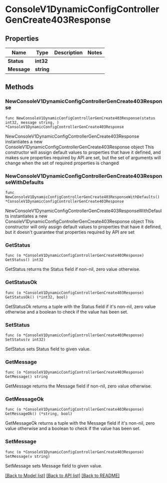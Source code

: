 # ConsoleV1DynamicConfigControllerGenCreate403Response

## Properties

Name | Type | Description | Notes
------------ | ------------- | ------------- | -------------
**Status** | **int32** |  | 
**Message** | **string** |  | 

## Methods

### NewConsoleV1DynamicConfigControllerGenCreate403Response

`func NewConsoleV1DynamicConfigControllerGenCreate403Response(status int32, message string, ) *ConsoleV1DynamicConfigControllerGenCreate403Response`

NewConsoleV1DynamicConfigControllerGenCreate403Response instantiates a new ConsoleV1DynamicConfigControllerGenCreate403Response object
This constructor will assign default values to properties that have it defined,
and makes sure properties required by API are set, but the set of arguments
will change when the set of required properties is changed

### NewConsoleV1DynamicConfigControllerGenCreate403ResponseWithDefaults

`func NewConsoleV1DynamicConfigControllerGenCreate403ResponseWithDefaults() *ConsoleV1DynamicConfigControllerGenCreate403Response`

NewConsoleV1DynamicConfigControllerGenCreate403ResponseWithDefaults instantiates a new ConsoleV1DynamicConfigControllerGenCreate403Response object
This constructor will only assign default values to properties that have it defined,
but it doesn't guarantee that properties required by API are set

### GetStatus

`func (o *ConsoleV1DynamicConfigControllerGenCreate403Response) GetStatus() int32`

GetStatus returns the Status field if non-nil, zero value otherwise.

### GetStatusOk

`func (o *ConsoleV1DynamicConfigControllerGenCreate403Response) GetStatusOk() (*int32, bool)`

GetStatusOk returns a tuple with the Status field if it's non-nil, zero value otherwise
and a boolean to check if the value has been set.

### SetStatus

`func (o *ConsoleV1DynamicConfigControllerGenCreate403Response) SetStatus(v int32)`

SetStatus sets Status field to given value.


### GetMessage

`func (o *ConsoleV1DynamicConfigControllerGenCreate403Response) GetMessage() string`

GetMessage returns the Message field if non-nil, zero value otherwise.

### GetMessageOk

`func (o *ConsoleV1DynamicConfigControllerGenCreate403Response) GetMessageOk() (*string, bool)`

GetMessageOk returns a tuple with the Message field if it's non-nil, zero value otherwise
and a boolean to check if the value has been set.

### SetMessage

`func (o *ConsoleV1DynamicConfigControllerGenCreate403Response) SetMessage(v string)`

SetMessage sets Message field to given value.



[[Back to Model list]](../README.md#documentation-for-models) [[Back to API list]](../README.md#documentation-for-api-endpoints) [[Back to README]](../README.md)


